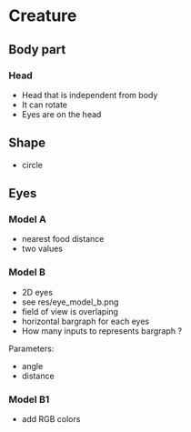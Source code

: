 # Creature

## Body part

### Head

- Head that is independent from body
- It can rotate
- Eyes are on the head

## Shape

* circle

## Eyes

### Model A

* nearest food distance
* two values

### Model B

* 2D eyes
* see res/eye_model_b.png
* field of view is overlaping
* horizontal bargraph for each eyes
* How many inputs to represents bargraph ?

Parameters:
* angle
* distance

### Model B1

* add RGB colors